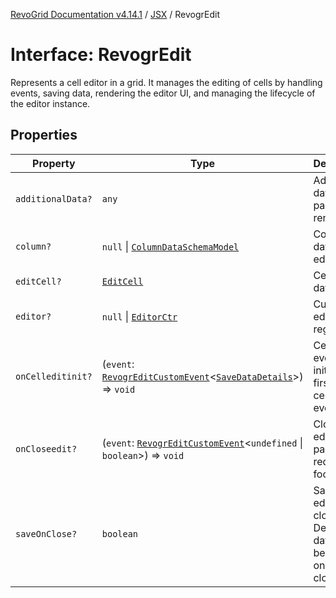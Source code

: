[RevoGrid Documentation v4.14.1](README.md) / [JSX](Namespace.JSX.md) / RevogrEdit

# Interface: RevogrEdit

Represents a cell editor in a grid.
It manages the editing of cells by handling events, saving data, rendering the editor UI,
and managing the lifecycle of the editor instance.

## Properties

| Property | Type | Description | Defined in |
| ------ | ------ | ------ | ------ |
| `additionalData?` | `any` | Additional data to pass to renderer | [src/components.d.ts:1787](https://github.com/revolist/revogrid/blob/925db466c3d20933669e374666cd0ddbe00cac19/src/components.d.ts#L1787) |
| `column?` | `null` \| [`ColumnDataSchemaModel`](Interface.ColumnDataSchemaModel.md) | Column data for editor. | [src/components.d.ts:1791](https://github.com/revolist/revogrid/blob/925db466c3d20933669e374666cd0ddbe00cac19/src/components.d.ts#L1791) |
| `editCell?` | [`EditCell`](TypeAlias.EditCell.md) | Cell to edit data. | [src/components.d.ts:1795](https://github.com/revolist/revogrid/blob/925db466c3d20933669e374666cd0ddbe00cac19/src/components.d.ts#L1795) |
| `editor?` | `null` \| [`EditorCtr`](TypeAlias.EditorCtr.md) | Custom editors register | [src/components.d.ts:1799](https://github.com/revolist/revogrid/blob/925db466c3d20933669e374666cd0ddbe00cac19/src/components.d.ts#L1799) |
| `onCelleditinit?` | (`event`: [`RevogrEditCustomEvent`](Interface.RevogrEditCustomEvent.md)\<[`SaveDataDetails`](TypeAlias.SaveDataDetails.md)\>) => `void` | Cell edit event initiator, first in the cellEdit event chain | [src/components.d.ts:1803](https://github.com/revolist/revogrid/blob/925db466c3d20933669e374666cd0ddbe00cac19/src/components.d.ts#L1803) |
| `onCloseedit?` | (`event`: [`RevogrEditCustomEvent`](Interface.RevogrEditCustomEvent.md)\<`undefined` \| `boolean`\>) => `void` | Close editor event pass true if requires focus next | [src/components.d.ts:1807](https://github.com/revolist/revogrid/blob/925db466c3d20933669e374666cd0ddbe00cac19/src/components.d.ts#L1807) |
| `saveOnClose?` | `boolean` | Save on editor close. Defines if data should be saved on editor close. | [src/components.d.ts:1811](https://github.com/revolist/revogrid/blob/925db466c3d20933669e374666cd0ddbe00cac19/src/components.d.ts#L1811) |
